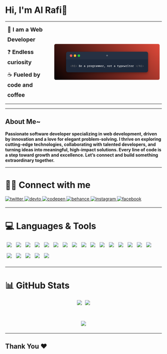 # Hi, I'm Al Rafi👋

<table width="100%" cellpadding="0" cellspacing="0" border="0">
  <tr>
    <td width="30%" valign="middle" style="padding-right: 20px;">
      <p style="font-size: 18px; line-height: 1.8; margin: 8px 0;">🦅 <strong>I am a Web Developer</strong></p>
      <p style="font-size: 18px; line-height: 1.8; margin: 8px 0;">❓ <strong>Endless curiosity</strong></p>
      <p style="font-size: 18px; line-height: 1.8; margin: 8px 0;">☕ <strong>Fueled by code and coffee</strong></p>
    </td>
    <td width="70%" valign="middle" align="center">
      <a href="https://github.com/the-real-alrafi">
        <img src="https://github.com/the-real-alrafi/the-real-alrafi/blob/main/Be_a_programmer.png?raw=true" alt="Al Rafi" style="width: 100%; max-width: 650px; height: auto;">
      </a>
    </td>
  </tr>  
</table>

---

<h2><b>About Me~</b></h2>
<p><b>
Passionate software developer specializing in web development, driven by innovation and a love for elegant problem-solving.  
I thrive on exploring cutting-edge technologies, collaborating with talented developers, and turning ideas into meaningful, high-impact solutions.  
Every line of code is a step toward growth and excellence.  
Let’s connect and build something extraordinary together.
</b></p>

---

# 🤝🏻 Connect with me

<a href="https://twitter.com/@therealalrafi" target="_blank">
<img src=https://img.shields.io/badge/twitter-%2300acee.svg?&style=for-the-badge&logo=twitter&logoColor=white alt=twitter style="margin-bottom: 5px;" />
</a>
<a href="https://dev.to/@the-real-alrafi" target="_blank">
<img src=https://img.shields.io/badge/dev.to-%2308090A.svg?&style=for-the-badge&logo=dev.to&logoColor=white alt=devto style="margin-bottom: 5px;" />
</a>
<a href="https://codepen.com/the-real-alrafi" target="_blank">
<img src=https://img.shields.io/badge/codepen-%23131417.svg?&style=for-the-badge&logo=codepen&logoColor=white alt=codepen style="margin-bottom: 5px;" />
</a>
<a href="https://www.behance.net/the-real-alrafi" target="_blank">
<img src=https://img.shields.io/badge/behance-%23191919.svg?&style=for-the-badge&logo=behance&logoColor=white alt=behance style="margin-bottom: 5px;" />
</a>
<a href="https://instagram.com/the_real_alrafi" target="_blank">
<img src=https://img.shields.io/badge/instagram-%23000000.svg?&style=for-the-badge&logo=instagram&logoColor=white alt=instagram style="margin-bottom: 5px;" />
</a>
<a href="https://www.facebook.com/the.real.alrafi" target="_blank">
<img src=https://img.shields.io/badge/facebook-%232E87FB.svg?&style=for-the-badge&logo=facebook&logoColor=white alt=facebook style="margin-bottom: 5px;" />
</a>  

---

# 💻 Languages & Tools

<p align="left" style="line-height: 2;">
  <img src="https://img.shields.io/badge/html5-%23E34F26.svg?style=for-the-badge&logo=html5&logoColor=white" style="margin:5px;">
  <img src="https://img.shields.io/badge/css3-%231572B6.svg?style=for-the-badge&logo=css3&logoColor=white" style="margin:5px;">
  <img src="https://img.shields.io/badge/tailwindcss-%2338B2AC.svg?style=for-the-badge&logo=tailwind-css&logoColor=white" style="margin:5px;">
  <img src="https://img.shields.io/badge/bootstrap-%238511FA.svg?style=for-the-badge&logo=bootstrap&logoColor=white" style="margin:5px;">
  <img src="https://img.shields.io/badge/git-%23F05033.svg?style=for-the-badge&logo=git&logoColor=white" style="margin:5px;">
  <img src="https://img.shields.io/badge/github-%23121011.svg?style=for-the-badge&logo=github&logoColor=white" style="margin:5px;">
  <img src="https://img.shields.io/badge/javascript-%23323330.svg?style=for-the-badge&logo=javascript&logoColor=%23F7DF1E" style="margin:5px;">
  <img src="https://img.shields.io/badge/typescript-%23007ACC.svg?style=for-the-badge&logo=typescript&logoColor=white" style="margin:5px;">
  <img src="https://img.shields.io/badge/react-%2320232a.svg?style=for-the-badge&logo=react&logoColor=%2361DAFB" style="margin:5px;">
  <img src="https://img.shields.io/badge/Next-black?style=for-the-badge&logo=next.js&logoColor=white" style="margin:5px;">
  <img src="https://img.shields.io/badge/vue.js-%2335495e.svg?style=for-the-badge&logo=vuedotjs&logoColor=%234FC08D" style="margin:5px;">
  <img src="https://img.shields.io/badge/redux-%23593d88.svg?style=for-the-badge&logo=redux&logoColor=white" style="margin:5px;">
  <img src="https://img.shields.io/badge/vite-%23646CFF.svg?style=for-the-badge&logo=vite&logoColor=white" style="margin:5px;">
  <img src="https://img.shields.io/badge/node.js-6DA55F?style=for-the-badge&logo=node.js&logoColor=white" style="margin:5px;">
  <img src="https://img.shields.io/badge/express.js-%23404d59.svg?style=for-the-badge&logo=express&logoColor=%2361DAFB" style="margin:5px;">
  <img src="https://img.shields.io/badge/MongoDB-%234ea94b.svg?style=for-the-badge&logo=mongodb&logoColor=white" style="margin:5px;">
  <img src="https://img.shields.io/badge/mysql-4479A1.svg?style=for-the-badge&logo=mysql&logoColor=white" style="margin:5px;">
  <img src="https://img.shields.io/badge/vercel-%23000000.svg?style=for-the-badge&logo=vercel&logoColor=white" style="margin:5px;">
  <img src="https://img.shields.io/badge/netlify-%23000000.svg?style=for-the-badge&logo=netlify&logoColor=#00C7B7" style="margin:5px;">
  <img src="https://img.shields.io/badge/firebase-%23039BE5.svg?style=for-the-badge&logo=firebase" style="margin:5px;">
  <img src="https://img.shields.io/badge/figma-%23F24E1E.svg?style=for-the-badge&logo=figma&logoColor=white" style="margin:5px;">
</p>

---

# 📊 GitHub Stats

  <div style="display: flex; align-items: center; justify-content: center; gap: 10px;">
  <img src="https://github-readme-stats.vercel.app/api?username=the-real-alrafi&theme=codeSTACKr&hide_border=true&include_all_commits=true&count_private=true"/>
  <img src="https://nirzak-streak-stats.vercel.app/?user=the-real-alrafi&theme=codeSTACKr&hide_border=false%22/"/>
</div>
<br><br>
<p align="center" style="line-height: 2;">
  <img src="https://github-readme-stats.vercel.app/api/top-langs/?username=the-real-alrafi&theme=codeSTACKr&hide_border=false&include_all_commits=true&count_private=true&layout=compact">
</p>

---

<h2 align='left'>Thank You ❤</h2>
